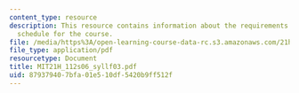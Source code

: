 ```yaml
---
content_type: resource
description: This resource contains information about the requirements and reading
  schedule for the course.
file: /media/https%3A/open-learning-course-data-rc.s3.amazonaws.com/21h-112-the-american-revolution-spring-2006/879379407bfa01e510df5420b9ff512f_MIT21H_112s06_syllf03.pdf
file_type: application/pdf
resourcetype: Document
title: MIT21H_112s06_syllf03.pdf
uid: 87937940-7bfa-01e5-10df-5420b9ff512f
---
```

